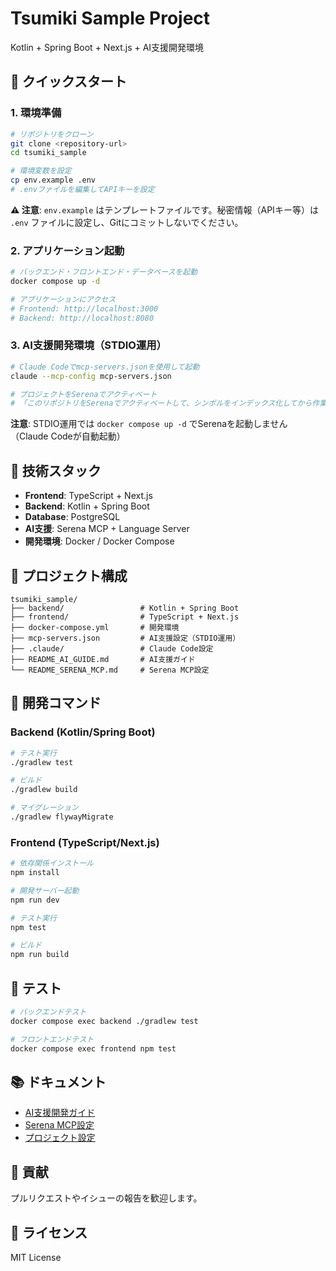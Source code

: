 # Tsumiki Sample Project

Kotlin + Spring Boot + Next.js + AI支援開発環境

## 🚀 クイックスタート

### 1. 環境準備
```bash
# リポジトリをクローン
git clone <repository-url>
cd tsumiki_sample

# 環境変数を設定
cp env.example .env
# .envファイルを編集してAPIキーを設定
```

**⚠️ 注意**: `env.example` はテンプレートファイルです。秘密情報（APIキー等）は `.env` ファイルに設定し、Gitにコミットしないでください。

### 2. アプリケーション起動
```bash
# バックエンド・フロントエンド・データベースを起動
docker compose up -d

# アプリケーションにアクセス
# Frontend: http://localhost:3000
# Backend: http://localhost:8080
```

### 3. AI支援開発環境（STDIO運用）
```bash
# Claude Codeでmcp-servers.jsonを使用して起動
claude --mcp-config mcp-servers.json

# プロジェクトをSerenaでアクティベート
# 「このリポジトリをSerenaでアクティベートして、シンボルをインデックス化してから作業して」
```

**注意**: STDIO運用では `docker compose up -d` でSerenaを起動しません（Claude Codeが自動起動）

## 🧩 技術スタック

- **Frontend**: TypeScript + Next.js
- **Backend**: Kotlin + Spring Boot
- **Database**: PostgreSQL
- **AI支援**: Serena MCP + Language Server
- **開発環境**: Docker / Docker Compose

## 📁 プロジェクト構成

```
tsumiki_sample/
├── backend/                 # Kotlin + Spring Boot
├── frontend/                # TypeScript + Next.js
├── docker-compose.yml       # 開発環境
├── mcp-servers.json         # AI支援設定（STDIO運用）
├── .claude/                 # Claude Code設定
├── README_AI_GUIDE.md       # AI支援ガイド
└── README_SERENA_MCP.md     # Serena MCP設定
```

## 🔧 開発コマンド

### Backend (Kotlin/Spring Boot)
```bash
# テスト実行
./gradlew test

# ビルド
./gradlew build

# マイグレーション
./gradlew flywayMigrate
```

### Frontend (TypeScript/Next.js)
```bash
# 依存関係インストール
npm install

# 開発サーバー起動
npm run dev

# テスト実行
npm test

# ビルド
npm run build
```

## 🧪 テスト

```bash
# バックエンドテスト
docker compose exec backend ./gradlew test

# フロントエンドテスト
docker compose exec frontend npm test
```

## 📚 ドキュメント

- [AI支援開発ガイド](README_AI_GUIDE.md)
- [Serena MCP設定](README_SERENA_MCP.md)
- [プロジェクト設定](PROJECT_CONFIG.md)

## 🤝 貢献

プルリクエストやイシューの報告を歓迎します。

## 📄 ライセンス

MIT License
